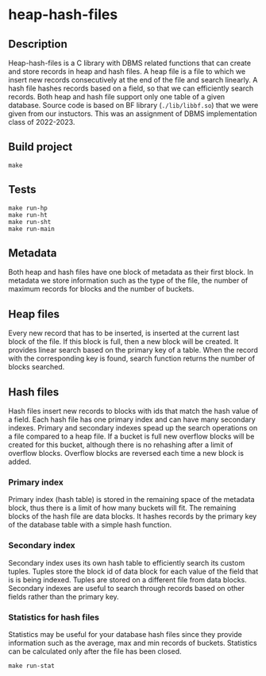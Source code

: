 # heap-hash-files
## Description
Heap-hash-files is a C library with DBMS related functions that can create and store records in heap and hash files. A heap file is a file to which we insert new records consecutively at the end of the file and search linearly. A hash file hashes records based on a field, so that we can efficiently search records. Both heap and hash file support only one table of a given database. Source code is based on BF library (`./lib/libbf.so`) that we were given from our instuctors. This was an assignment of DBMS implementation class of 2022-2023.

## Build project
```
make
```

## Tests
```
make run-hp
make run-ht
make run-sht
make run-main
```

## Metadata
Both heap and hash files have one block of metadata as their first block. In metadata we store information such as the type of the file, the number of maximum records for blocks and the number of buckets.

## Heap files
Every new record that has to be inserted, is inserted at the current last block of the file. If this block is full, then a new block will be created. It provides linear search based on the primary key of a table. When the record with the corresponding key is found, search function returns the number of blocks searched.  

## Hash files
Hash files insert new records to blocks with ids that match the hash value of a field. Each hash file has one primary index and can have many secondary indexes. Primary and secondary indexes spead up the search operations on a file compared to a heap file. If a bucket is full new overflow blocks will be created for this bucket, although there is no rehashing after a limit of overflow blocks. Overflow blocks are reversed each time a new block is added.
### Primary index
Primary index (hash table) is stored in the remaining space of the metadata block, thus there is a limit of how many buckets will fit. The remaining blocks of the hash file are data blocks. It hashes records by the primary key of the database table with a simple hash function. 

### Secondary index
Secondary index uses its own hash table to efficiently search its custom tuples. Tuples store the block id of data block for each value of the field that is is being indexed. Tuples are stored on a different file from data blocks. Secondary indexes are useful to search through records based on other fields rather than the primary key.


### Statistics for hash files
Statistics may be useful for your database hash files since they provide information such as the average, max and min records of buckets. Statistics can be calculated only after the file has been closed.
```
make run-stat
``` 
